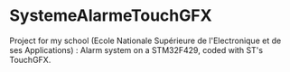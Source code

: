 # SystemeAlarmeTouchGFX

Project for my school (Ecole Nationale Supérieure de l'Electronique et de ses Applications) : Alarm system on a STM32F429, coded with ST's TouchGFX.
